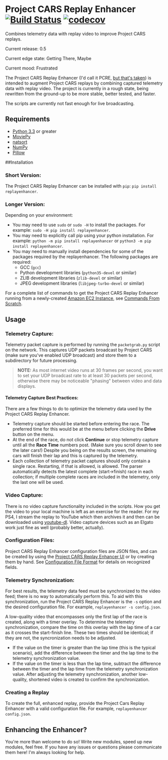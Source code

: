 # Project CARS Replay Enhancer [![Build Status](https://travis-ci.org/SenorPez/project-cars-replay-enhancer.svg?branch=0.5-devel)](https://travis-ci.org/SenorPez/project-cars-replay-enhancer) [![codecov](https://codecov.io/gh/SenorPez/project-cars-replay-enhancer/branch/0.5-devel/graph/badge.svg)](https://codecov.io/gh/SenorPez/project-cars-replay-enhancer)

Combines telemetry data with replay video to improve Project CARS replays.

Current release: 0.5

Current edge state: Getting There, Maybe

Current mood: Frustrated  

The Project CARS Replay Enhancer (I'd call it PCRE, [but that's taken](http://www.pcre.org/ "PCRE")) is intended to augment Project CARS replays by combining captured telemetry data with replay video. The project is currently in a rough state, being rewritten from the ground-up to be more stable, better tested, and faster.

The scripts are currently not fast enough for live broadcasting.

## Requirements
* [Python 3.3](https://www.python.org/download/releases/3.3.0/ "Python 3.3.0") or greater
* [MoviePy](http://zulko.github.io/moviepy/ "MoviePy")
* [natsort](https://pypi.python.org/pypi/natsort "natsort")
* [NumPy](http://www.numpy.org/ "NumPy")
* [Pillow](https://pypi.python.org/pypi/Pillow "Pillow")

##Installation
### Short Version:
The Project CARS Replay Enhancer can be installed with `pip`: `pip install replayenhancer`.

### Longer Version:
Depending on your environment:
* You may need to use `sudo` or `sudo -H` to install the packages. For example: `sudo -H pip install replayenhancer`.
* You may need to explicitly call pip using your python installation. For example: `python -m pip install replayenhancer` or `python3 -m pip install replayenhancer`.
* You may need to manually install dependencies for some of the packages required by the replayenhancer. The following packages are required:
    * GCC (`gcc`)
    * Python development libraries (`python35-devel` or similar)
    * ZLIB development libraries (`zlib-devel` or similar)
    * JPEG development libraries (`libjpeg-turbo-devel` or similar)
    
For a complete list of commands to get the Project CARS Replay Enhancer running from a newly-created [Amazon EC2 Instance](https://aws.amazon.com/ec2/), see [Commands From Scratch](https://github.com/SenorPez/project-cars-replay-enhancer/wiki/Commands-From-Scratch).

## Usage
### Telemetry Capture:
Telemetry packet capture is performed by running the `packetgrab.py` script on the network. This captures UDP packets broadcast by Project CARS (make sure you've enabled UDP broadcast) and store them to a subdirectory for future processing.

> **NOTE:** As most internet video runs at 30 frames per second, you want to set your UDP broadcast rate to at least 30 packets per second, otherwise there may be noticeable "phasing" between video and data displays.

#### Telemetry Capture Best Practices:
There are a few things to do to optimize the telemetry data used by the Project CARS Replay Enhancer.

* Telemetry capture should be started before entering the race. The preferred time for this would be at the menu before clicking the **Drive** button on the menu.
* At the end of the race, do not click **Continue** or stop telemetry capture until all the **Race Time** numbers post. (Make sure you scroll down to see the later cars!) Despite you being on the results screen, the remaining cars will finish their lap and this is captured by the telemetry.
* Each collection of telemetry packet captures should only contain a single race. Restarting, if that is allowed, is allowed. The parser automatically detects the latest complete (start->finish) race in each collection; if multiple complete races are included in the telemetry, only the last one will be used.
    
### Video Capture:
There is no video capture functionality included in the scripts. How you get the video to your local machine is left as an exercise for the reader. For my PS4, I stream the replay to YouTube which then archives it and then can be downloaded using [youtube-dl](https://rg3.github.io/youtube-dl/ "youtube-dl"). Video capture devices such as an Elgato work just fine as well (probably better, actually).
    
### Configuration Files:
Project CARS Replay Enhancer configuration files are JSON files, and can be created by using the [Project CARS Replay Enhancer UI](https://github.com/SenorPez/project-cars-replay-enhancer-ui) or by creating them by hand. See [Configuration File Format](https://github.com/SenorPez/project-cars-replay-enhancer/wiki/Configuration-File-Format) for details on recognized fields.

### Telemetry Synchronization:
For best results, the telemetry data feed must be synchronized to the video feed; there is no way to automatically perform this. To aid with this synchronization, run the Project CARS Replay Enhancer is the `-s` option and the desired configuration file. For example, `replayenhancer -s config.json`.

A low-quality video that encompasses only the first lap of the race is created, along with a timer overlay. To determine the telemetry synchronization, compare the time on this overlay with the lap time of a car as it crosses the start-finish line. These two times should be identical; if they are not, the syncronization needs to be adjusted.
* If the value on the timer is greater than the lap time (this is the typical scenario), add the difference between the timer and the lap time to the telemetry synchronization value.
* If the value on the timer is less than the lap time, subtract the difference between the timer and the lap time from the telemetry synchronization value.
After adjusting the telemetry synchronization, another low-quality, shortened video is created to confirm the synchronization.

### Creating a Replay
To create the full, enhanced replay, provide the Project Cars Replay Enhancer with a valid configuration file. For example, `replayenhancer config.json`.
      
## Enhancing the Enhancer?
You're more than welcome to do so! Write new modules, speed up new modules, feel free. If you have any issues or questions please communicate them here! I'm always looking for help.
